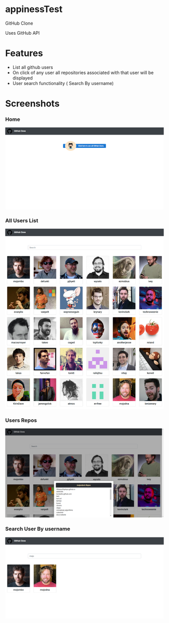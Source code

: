 # appinessTest
GitHub Clone

Uses GitHub API

# Features
- List all github users 
- On click of any user all repositories associated with that user will be displayed
- User search functionality ( Search By username)

# Screenshots
### Home
![Welcome Screen](screenshots/HomePage.png)
### All Users List
![Welcome Screen](screenshots/allUsers.png)
### Users Repos
![User Repos](screenshots/userRepos.png)
### Search User By username
![Search User](screenshots/userSearch.png)

